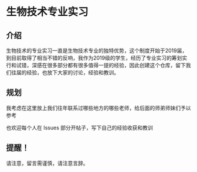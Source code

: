 # 生物技术专业实习

## 介绍
生物技术的专业实习一直是生物技术专业的独特优势，这个制度开始于2019届，到目前取得了相当不错的反响，我作为2019级的学生，经历了专业实习的筹划实行和试错，深感在很多部分都有很多值得一提的经验，因此创建这个仓库，留下我们往届的经验，也放下大家的讨论，经验和教训。

## 规划
我考虑在这里放上我们往年联系过哪些地方的哪些老师，给后面的师弟师妹们予以参考

也欢迎每个人在 Issues 部分开帖子，写下自己的经验收获和教训

## 提醒！
请注意，留言需谨慎，请注意言辞。